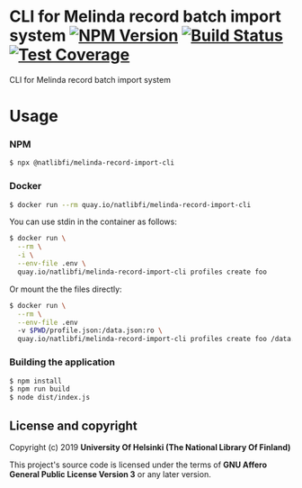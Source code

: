 # CLI for Melinda record batch import system [![NPM Version](https://img.shields.io/npm/v/@natlibfi/melinda-record-import-cli.svg)](https://npmjs.org/package/@natlibfi/melinda-record-import-cli) [![Build Status](https://travis-ci.org/NatLibFi/melinda-record-import-cli.svg)](https://travis-ci.org/NatLibFi/melinda-record-import-cli) [![Test Coverage](https://codeclimate.com/github/NatLibFi/melinda-record-import-cli/badges/coverage.svg)](https://codeclimate.com/github/NatLibFi/melinda-record-import-cli/coverage)

CLI for Melinda record batch import system

# Usage
### NPM
```sh
$ npx @natlibfi/melinda-record-import-cli
```
### Docker
```sh
$ docker run --rm quay.io/natlibfi/melinda-record-import-cli
```

You can use stdin in the container as follows:
```sh
$ docker run \
  --rm \
  -i \
  --env-file .env \
  quay.io/natlibfi/melinda-record-import-cli profiles create foo
```

Or mount the the files directly:
```sh
$ docker run \
  --rm \
  --env-file .env 
  -v $PWD/profile.json:/data.json:ro \
  quay.io/natlibfi/melinda-record-import-cli profiles create foo /data.json
```
### Building the application
```sh
$ npm install
$ npm run build
$ node dist/index.js
```

## License and copyright

Copyright (c) 2019 **University Of Helsinki (The National Library Of Finland)**

This project's source code is licensed under the terms of **GNU Affero General Public License Version 3** or any later version.
